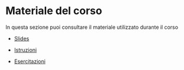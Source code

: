 
# Materiale del corso

In questa sezione puoi consultare il materiale utilizzato durante il corso

* [Slides](./slides/index.md)

* [Istruzioni](./istruzioni/index.md)

* [Esercitazioni](./esercitazioni/index.md)
